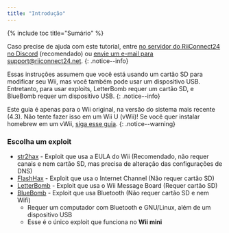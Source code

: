 ```yaml
---
title: "Introdução"
---
```


{% include toc title="Sumário" %}

Caso precise de ajuda com este tutorial, entre [no servidor do RiiConnect24 no Discord](https://discord.gg/b4Y7jfD) (recomendado) ou [envie um e-mail para support@riiconnect24.net](mailto:support@riiconnect24.net).
{: .notice--info}

Essas instruções assumem que você está usando um cartão SD para modificar seu Wii, mas você também pode usar um dispositivo USB. Entretanto, para usar exploits, LetterBomb requer um cartão SD, e BlueBomb requer um dispositivo USB.
{: .notice--info}

Este guia é apenas para o Wii original, na versão do sistema mais recente (4.3). Não tente fazer isso em um Wii U (vWii)! Se você quer instalar homebrew em um vWii, [siga esse guia](https://wiiuguide.xyz/#/vwii-modding).
{: .notice--warning}

### Escolha um exploit

- [str2hax](str2hax) - Exploit que usa a EULA do Wii (Recomendado, não requer canais e nem cartão SD, mas precisa de alteração das configurações de DNS)
- [FlashHax](flashhax) - Exploit que usa o Internet Channel (Não requer cartão SD)
- [LetterBomb](letterbomb) - Exploit que usa o Wii Message Board (Requer cartão SD)
- [BlueBomb](bluebomb) - Exploit que usa Bluetooth (Não requer cartão SD e nem Wifi)
    * Requer um computador com Bluetooth e GNU/Linux, além de um dispositivo USB
    * Esse é o único exploit que funciona no **Wii mini**
